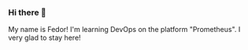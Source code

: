 ### Hi there 👋
My name is Fedor! I'm learning DevOps on the platform "Prometheus".
I very glad to stay here!

